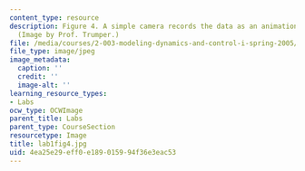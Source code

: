 ```yaml
---
content_type: resource
description: Figure 4. A simple camera records the data as an animation on the screen.
  (Image by Prof. Trumper.)
file: /media/courses/2-003-modeling-dynamics-and-control-i-spring-2005/4ea25e29eff0e189015994f36e3eac53_lab1fig4.jpg
file_type: image/jpeg
image_metadata:
  caption: ''
  credit: ''
  image-alt: ''
learning_resource_types:
- Labs
ocw_type: OCWImage
parent_title: Labs
parent_type: CourseSection
resourcetype: Image
title: lab1fig4.jpg
uid: 4ea25e29-eff0-e189-0159-94f36e3eac53
---
```

